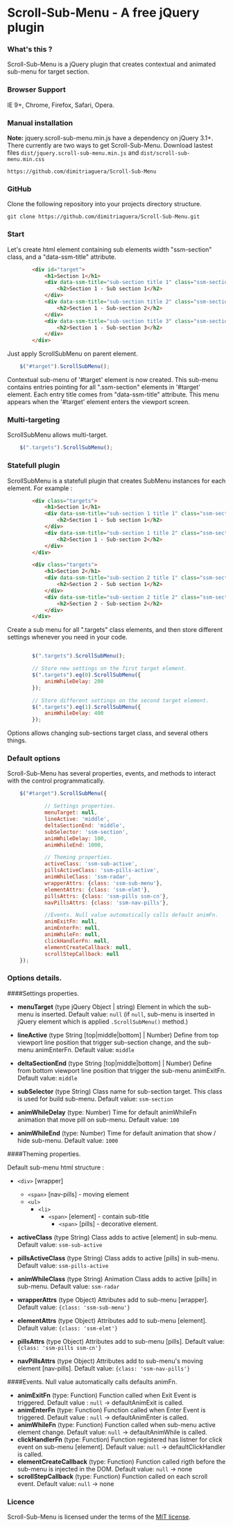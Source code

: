 # Scroll-Sub-Menu - A free jQuery plugin

### What's this ?

Scroll-Sub-Menu is a jQuery plugin that creates contextual and animated sub-menu for target section.

### Browser Support

IE 9+, Chrome, Firefox, Safari, Opera.

### Manual installation
**Note:** jquery.scroll-sub-menu.min.js have a dependency on jQuery 3.1+.
There currently are two ways to get Scroll-Sub-Menu.
Download lastest files ```dist/jquery.scroll-sub-menu.min.js``` and ```dist/scroll-sub-menu.min.css```

```
https://github.com/dimitriaguera/Scroll-Sub-Menu
```

### GitHub
Clone the following repository into your projects directory structure.

```
git clone https://github.com/dimitriaguera/Scroll-Sub-Menu.git
```

### Start

Let's create html element containing sub elements width "ssm-section" class, and a "data-ssm-title" attribute.

```html
		<div id="target">
			<h1>Section 1</h1>
			<div data-ssm-title="sub-section title 1" class="ssm-section">
			    <h2>Section 1 - Sub section 1</h2>
			</div>
			<div data-ssm-title="sub-section title 2" class="ssm-section">
			    <h2>Section 1 - Sub-section 2</h2>
			</div>
			<div data-ssm-title="sub-section title 3" class="ssm-section">
			    <h2>Section 1 - Sub-section 3</h2>
			</div>
		</div>
```

Just apply ScrollSubMenu on parent element.

```javascript
    $("#target").ScrollSubMenu();
```

Contextual sub-menu of '#target' element is now created.
This sub-menu contains entries pointing for all ".ssm-section"
elements in '#target' element. Each entry title comes from "data-ssm-title" attribute.
This menu appears when the '#target' element enters the viewport screen.

### Multi-targeting

ScrollSubMenu allows multi-target.

```javascript
    $(".targets").ScrollSubMenu();
```

### Statefull plugin

ScrollSubMenu is a statefull plugin that creates SubMenu instances for each element.
For example :

```html
		<div class="targets">
			<h1>Section 1</h1>
			<div data-ssm-title="sub-section 1 title 1" class="ssm-section">
			    <h2>Section 1 - Sub section 1</h2>
			</div>
			<div data-ssm-title="sub-section 1 title 2" class="ssm-section">
			    <h2>Section 1 - Sub-section 2</h2>
			</div>
		</div>

		<div class="targets">
   			<h1>Section 2</h1>
        	<div data-ssm-title="sub-section 2 title 1" class="ssm-section">
        	    <h2>Section 2 - Sub section 1</h2>
        	</div>
        	<div data-ssm-title="sub-section 2 title 2" class="ssm-section">
        		<h2>Section 2 - Sub-section 2</h2>
        	</div>
        </div>
```

Create a sub menu for all ".targets" class elements, and then store different settings whenever you need in your code.

```javascript

        $(".targets").ScrollSubMenu();

        // Store new settings on the first target element.
        $(".targets").eq(0).ScrollSubMenu({
            animWhileDelay: 200
        });

        // Store different settings on the second target element.
        $(".targets").eq(1).ScrollSubMenu({
            animWhileDelay: 400
        });
```

Options allows changing sub-sections target class, and several others things.

### Default options

Scroll-Sub-Menu has several properties, events, and methods to interact with the control programmatically.

```javascript
	$("#target").ScrollSubMenu({

	        // Settings properties.
		    menuTarget: null,
            lineActive: 'middle',
            deltaSectionEnd: 'middle',
            subSelector: 'ssm-section',
            animWhileDelay: 100,
            animWhileEnd: 1000,

            // Theming properties.
            activeClass: 'ssm-sub-active',
            pillsActiveClass: 'ssm-pills-active',
            animWhileClass: 'ssm-radar',
            wrapperAttrs: {class: 'ssm-sub-menu'},
            elementAttrs: {class: 'ssm-elmt'},
            pillsAttrs: {class: 'ssm-pills ssm-cn'},
            navPillsAttrs: {class: 'ssm-nav-pills'},

            //Events. Null value automatically calls default animFn.
            animExitFn: null,
            animEnterFn: null,
            animWhileFn: null,
            clickHandlerFn: null,
            elementCreateCallback: null,
            scrollStepCallback: null
	});
```

### Options details.

####Settings properties.

- **menuTarget** (type jQuery Object | string)
	Element in which the sub-menu is inserted.
	Default value: `null` (if `null`, sub-menu is inserted in jQuery element which is applied `.ScrollSubMenu()` method.)

- **lineActive** (type String [top|middle|bottom] | Number)
	Define from top viewport line position that trigger sub-section change, and the sub-menu animEnterFn.
	Default value: `middle`

- **deltaSectionEnd** (type String [top|middle|bottom] | Number)
	Define from bottom viewport line position that trigger the sub-menu animExitFn.
	Default value: `middle`

- **subSelector** (type String)
	Class name for sub-section target. This class is used for build sub-menu.
	Default value: `ssm-section`

- **animWhileDelay** (type: Number)
	Time for default animWhileFn animation that move pill on sub-menu.
	Default value: `100`

- **animWhileEnd** (type: Number)
	Time for default animation that show / hide sub-menu.
	Default value: `1000`

####Theming properties.

Default sub-menu html structure :
- `<div>` [wrapper]
	- `<span>` [nav-pills] - moving element
	- `<ul>`
		- `<li>`
			- `<span>` [element] - contain sub-title
				- `<span>` [pills] - decorative element.


- **activeClass** (type String)
	Class adds to active [element] in sub-menu.
	Default value: `ssm-sub-active`
- **pillsActiveClass** (type String)
	Class adds to active [pills] in sub-menu.
	Default value: `ssm-pills-active`
- **animWhileClass** (type String)
	Animation Class adds to active [pills] in sub-menu.
	Default value: `ssm-radar`
- **wrapperAttrs** (type Object)
	Attributes add to sub-menu [wrapper].
	Default value: `{class: 'ssm-sub-menu'}`
- **elementAttrs** (type Object)
	Attributes add to sub-menu [element].
	Default value: `{class: 'ssm-elmt'}`
- **pillsAttrs** (type Object)
	Attributes add to sub-menu [pills].
	Default value: `{class: 'ssm-pills ssm-cn'}`
- **navPillsAttrs** (type Object)
	Attributes add to sub-menu's moving element [nav-pills].
	Default value: `{class: 'ssm-nav-pills'}`

####Events.
Null value automatically calls defaults animFn.

- **animExitFn** (type: Function)
	Function called when Exit Event is triggered.
	Default value : `null` -> defaultAnimExit is called.
- **animEnterFn** (type: Function)
	Function called when Enter Event is triggered.
	Default value : `null` -> defaultAnimEnter is called.
- **animWhileFn** (type: Function)
	Function called when sub-menu active element change.
	Default value: `null` -> defaultAnimWhile is called.
- **clickHandlerFn** (type: Function)
	Function registered has listner for click event on sub-menu [element].
	Default value: `null` -> defaultClickHandler is called.
- **elementCreateCallback** (type: Function)
	Function called rigth before the sub-menu is injected in the DOM.
	Default value: `null` -> none
- **scrollStepCallback** (type: Function)
	Function called on each scroll event.
	Default value: `null` -> none


### Licence

Scroll-Sub-Menu is licensed under the terms of the [MIT license](http://roundsliderui.com/licence.html "roundSlider - MIT licence").
